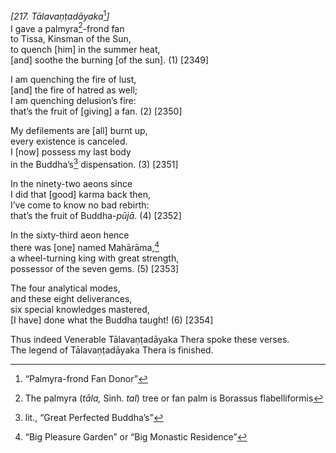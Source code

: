 *\[217. Tālavaṇṭadāyaka*[^1]*\]*  
I gave a palmyra[^2]-frond fan  
to Tissa, Kinsman of the Sun,  
to quench \[him\] in the summer heat,  
\[and\] soothe the burning \[of the sun\]. (1) \[2349\]

I am quenching the fire of lust,  
\[and\] the fire of hatred as well;  
I am quenching delusion’s fire:  
that’s the fruit of \[giving\] a fan. (2) \[2350\]

My defilements are \[all\] burnt up,  
every existence is canceled.  
I \[now\] possess my last body  
in the Buddha’s[^3] dispensation. (3) \[2351\]

In the ninety-two aeons since  
I did that \[good\] karma back then,  
I’ve come to know no bad rebirth:  
that’s the fruit of Buddha-*pūjā*. (4) \[2352\]

In the sixty-third aeon hence  
there was \[one\] named Mahārāma,[^4]  
a wheel-turning king with great strength,  
possessor of the seven gems. (5) \[2353\]

The four analytical modes,  
and these eight deliverances,  
six special knowledges mastered,  
\[I have\] done what the Buddha taught! (6) \[2354\]

Thus indeed Venerable Tālavaṇṭadāyaka Thera spoke these verses.  
The legend of Tālavaṇṭadāyaka Thera is finished.

[^1]: “Palmyra-frond Fan Donor”

[^2]: The palmyra (*tāla,* Sinh. *tal*) tree or fan palm is Borassus
    flabelliformis

[^3]: lit., “Great Perfected Buddha’s”

[^4]: “Big Pleasure Garden” or “Big Monastic Residence”

